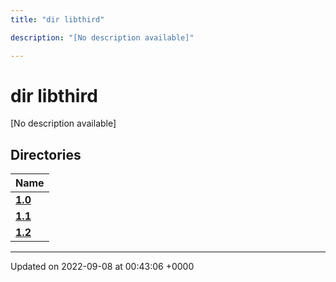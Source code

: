 ```yaml
---
title: "dir libthird"

description: "[No description available]"

---
```


# dir libthird

[No description available]

## Directories

| Name           |
| -------------- |
| **[1.0](/documentation/code/files/dir_8f73f5946d66c349bdd8f7018e5320bf/#dir-1-0)**  |
| **[1.1](/documentation/code/files/dir_a845c478c438a6141c8d029c79108bfd/#dir-1-1)**  |
| **[1.2](/documentation/code/files/dir_7f992b9dc14fc5ffaba8620ee097a6ff/#dir-1-2)**  |






-------------------------------

Updated on 2022-09-08 at 00:43:06 +0000
